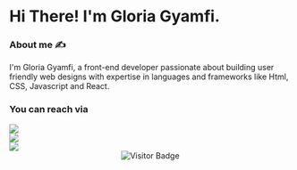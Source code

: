 # Hi There! I'm Gloria Gyamfi.
###  About me ✍️
I'm Gloria Gyamfi, a front-end developer passionate about building user friendly web designs with expertise in languages and frameworks like Html, CSS, Javascript and React.
### You can reach via
 <div>
     <a href="gloriagyamfi111@gmail.com">
    <img src="https://img.shields.io/badge/Gmail-333333?style=for-the-badge&logo=gmail&logoColor=red" />
     </a><br>
  <a href="X.com/abenaadobea_">
    <img src="https://img.shields.io/badge/-000000?style=for-the-badge&logo=x&logoColor=white"/>
     </a><br>
   <a href="https://www.linkedin.com/in/gloria-gyamfi-4720002b5/">
    <img src="https://img.shields.io/badge/LinkedIn-0077B5?style=for-the-badge&logo=linkedin&logoColor=white" />
     </a><br>
 </div>

<div align="center">
  <img src="https://visitor-badge.laobi.icu/badge?page_id=GloriaGyamfi1.GloriaGyamfi1" alt="Visitor Badge" />
</div>
